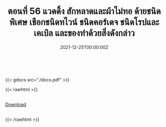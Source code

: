 ﻿---
linktitle: 56  แวดดิ้ง สักหลาดและผ้าไม่ทอ ด้ายชนิดพิเศษ เชือกชนิดทไวน์ ชนิดคอร์เดจ ชนิดโรปและเคเบิล และของทำด้วยสิ่งดังกล่าว

title:  ตอนที่ 56  แวดดิ้ง สักหลาดและผ้าไม่ทอ ด้ายชนิดพิเศษ เชือกชนิดทไวน์ ชนิดคอร์เดจ ชนิดโรปและเคเบิล และของทำด้วยสิ่งดังกล่าว
date: "2021-12-25T00:00:00Z"
lastmod: "2021-12-25T00:00:00Z"
draft: false
toc: false 
type: series 
categories: ["พิกัดศุลกากร"]
tags: ["รหัสสถิติ"]
authors: ["admin"]
menu:
  ts_2022:
    parent: รหัสสถิติสินค้า ฉบับปี 2565
    weight: 53

weight: 53
---

<br>

{{< gdocs src="./docs.pdf" >}}


{{< rawhtml >}}
<br>

<br>
<div class="article-tags">
<a class="badge badge-danger" href="./docs.pdf" target="_blank" id="download_files_new">Download</a>

</div>
<br>

{{< /rawhtml >}}
